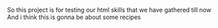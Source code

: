 So this project is for testing our html skills that we have gathered till now 
And i think this is gonna be about some recipes